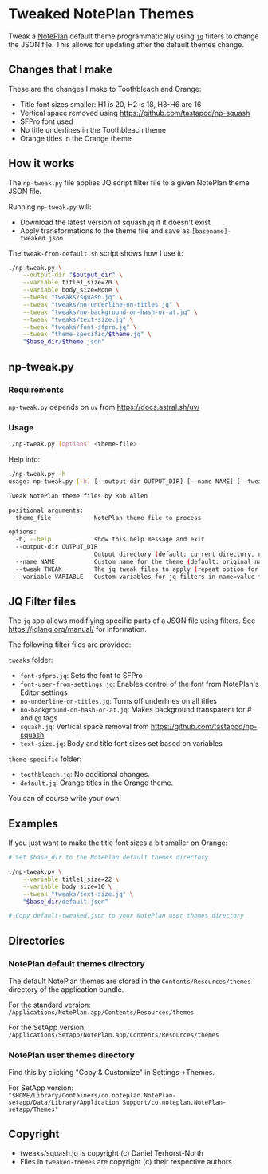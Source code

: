 # Tweaked NotePlan Themes

Tweak a [NotePlan][1] default theme programmatically using [`jq`][2] filters to change
the JSON file. This allows for updating after the default themes change.

[1]: https://noteplan.co/
[2]: https://jqlang.org/



## Changes that I make

These are the changes I make to Toothbleach and Orange:

- Title font sizes smaller: H1 is 20, H2 is 18, H3-H6 are 16
- Vertical space removed using https://github.com/tastapod/np-squash
- SFPro font used
- No title underlines in the Toothbleach theme
- Orange titles in the Orange theme

## How it works

The `np-tweak.py` file applies JQ script filter file to a given NotePlan theme
JSON file.

Running `np-tweak.py` will:

- Download the latest version of squash.jq if it doesn't exist
- Apply transformations to the theme file and save as `[basename]-tweaked.json`


The `tweak-from-default.sh` script shows how I use it:

```bash
./np-tweak.py \
    --output-dir "$output_dir" \
    --variable title1_size=20 \
    --variable body_size=None \
    --tweak "tweaks/squash.jq" \
    --tweak "tweaks/no-underline-on-titles.jq" \
    --tweak "tweaks/no-background-on-hash-or-at.jq" \
    --tweak "tweaks/text-size.jq" \
    --tweak "tweaks/font-sfpro.jq" \
    --tweak "theme-specific/$theme.jq" \
    "$base_dir/$theme.json"
```

## np-tweak.py

### Requirements

`np-tweak.py` depends on `uv` from https://docs.astral.sh/uv/


### Usage

```bash  
./np-tweak.py [options] <theme-file>
```

Help info:


```bash    
./np-tweak.py -h
usage: np-tweak.py [-h] [--output-dir OUTPUT_DIR] [--name NAME] [--tweak TWEAK] [--variable VARIABLE] theme_file

Tweak NotePlan theme files by Rob Allen

positional arguments:
  theme_file            NotePlan theme file to process

options:
  -h, --help            show this help message and exit
  --output-dir OUTPUT_DIR
                        Output directory (default: current directory, use '-' for stdout)
  --name NAME           Custom name for the theme (default: original name + ' Tweaked')
  --tweak TWEAK         The jq tweak files to apply (repeat option for multiple files)
  --variable VARIABLE   Custom variables for jq filters in name=value format (repeat option for multiple variables)
```


## JQ Filter files

The `jq` app allows modifiying specific parts of a JSON file using filters. See
https://jqlang.org/manual/ for information.

The following filter files are provided:

`tweaks` folder:

- `font-sfpro.jq`: Sets the font to SFPro
- `font-user-from-settings.jq`: Enables control of the font from NotePlan's Editor settings
- `no-underline-on-titles.jq`: Turns off underlines on all titles
- `no-background-on-hash-or-at.jq`: Makes background transparent for # and @ tags
- `squash.jq`: Vertical space removal from https://github.com/tastapod/np-squash
- `text-size.jq`: Body and title font sizes set based on variables


`theme-specific` folder:

- `toothbleach.jq`: No additional changes.
- `default.jq`: Orange titles in the Orange theme.


You can of course write your own!

## Examples

If you just want to make the title font sizes a bit smaller on Orange:

```bash
# Set $base_dir to the NotePlan default themes directory

./np-tweak.py \
    --variable title1_size=22 \
    --variable body_size=16 \
    --tweak "tweaks/text-size.jq" \
    "$base_dir/default.json"

# Copy default-tweaked.json to your NotePlan user themes directory

```


## Directories

### NotePlan default themes directory

The default NotePlan themes are stored in the `Contents/Resources/themes`
directory of the application bundle. 

For the standard version:  
`/Applications/NotePlan.app/Contents/Resources/themes`


For the SetApp version:  
`/Applications/Setapp/NotePlan.app/Contents/Resources/themes`


### NotePlan user themes directory

Find this by clicking "Copy & Customize" in Settings→Themes.

For SetApp version:  
`"$HOME/Library/Containers/co.noteplan.NotePlan-setapp/Data/Library/Application Support/co.noteplan.NotePlan-setapp/Themes"`


## Copyright

- tweaks/squash.jq is copyright (c) Daniel Terhorst-North
- Files in `tweaked-themes` are copyright (c) their respective authors
